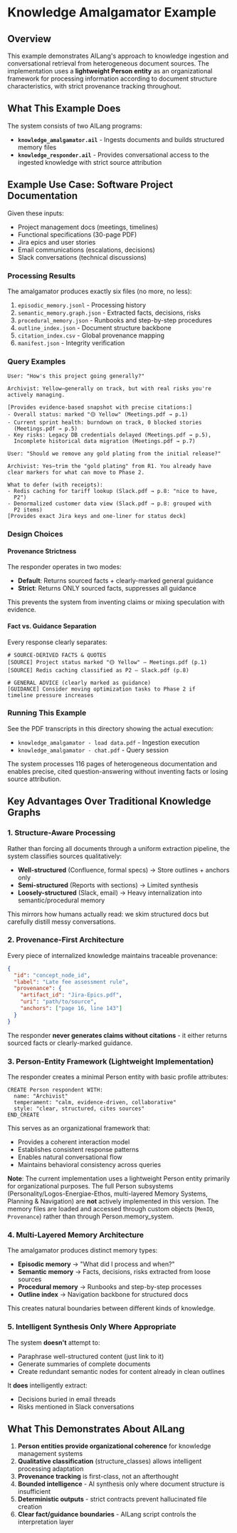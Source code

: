 # Knowledge Amalgamator Example

## Overview

This example demonstrates AILang's approach to knowledge ingestion and conversational retrieval from heterogeneous document sources. The implementation uses a **lightweight Person entity** as an organizational framework for processing information according to document structure characteristics, with strict provenance tracking throughout.

## What This Example Does

The system consists of two AILang programs:

* **`knowledge_amalgamator.ail`** - Ingests documents and builds structured memory files
* **`knowledge_responder.ail`** - Provides conversational access to the ingested knowledge with strict source attribution

## Example Use Case: Software Project Documentation

Given these inputs:
- Project management docs (meetings, timelines)
- Functional specifications (30-page PDF)
- Jira epics and user stories
- Email communications (escalations, decisions)
- Slack conversations (technical discussions)

### Processing Results

The amalgamator produces exactly six files (no more, no less):

1. `episodic_memory.jsonl` - Processing history
2. `semantic_memory.graph.json` - Extracted facts, decisions, risks
3. `procedural_memory.json` - Runbooks and step-by-step procedures
4. `outline_index.json` - Document structure backbone
5. `citation_index.csv` - Global provenance mapping
6. `manifest.json` - Integrity verification

### Query Examples

```
User: "How's this project going generally?"

Archivist: Yellow—generally on track, but with real risks you're 
actively managing.

[Provides evidence-based snapshot with precise citations:]
- Overall status: marked "🟡 Yellow" (Meetings.pdf → p.1)
- Current sprint health: burndown on track, 0 blocked stories 
  (Meetings.pdf → p.5)
- Key risks: Legacy DB credentials delayed (Meetings.pdf → p.5), 
  Incomplete historical data migration (Meetings.pdf → p.7)
```

```
User: "Should we remove any gold plating from the initial release?"

Archivist: Yes—trim the "gold plating" from R1. You already have 
clear markers for what can move to Phase 2.

What to defer (with receipts):
- Redis caching for tariff lookup (Slack.pdf → p.8: "nice to have, 
  P2")
- Denormalized customer data view (Slack.pdf → p.8: grouped with 
  P2 items)
[Provides exact Jira keys and one-liner for status deck]
```
### Design Choices

#### Provenance Strictness

The responder operates in two modes:

- **Default**: Returns sourced facts + clearly-marked general guidance
- **Strict**: Returns ONLY sourced facts, suppresses all guidance

This prevents the system from inventing claims or mixing speculation with evidence.

#### Fact vs. Guidance Separation

Every response clearly separates:

```
# SOURCE-DERIVED FACTS & QUOTES
[SOURCE] Project status marked "🟡 Yellow" — Meetings.pdf (p.1)
[SOURCE] Redis caching classified as P2 — Slack.pdf (p.8)

# GENERAL ADVICE (clearly marked as guidance)
[GUIDANCE] Consider moving optimization tasks to Phase 2 if 
timeline pressure increases
```

### Running This Example

See the PDF transcripts in this directory showing the actual execution:
- `knowledge_amalgamator - load data.pdf` - Ingestion execution
- `knowledge_amalgamator - chat.pdf` - Query session

The system processes 116 pages of heterogeneous documentation and enables precise, cited question-answering without inventing facts or losing source attribution.

## Key Advantages Over Traditional Knowledge Graphs

### 1. Structure-Aware Processing

Rather than forcing all documents through a uniform extraction pipeline, the system classifies sources qualitatively:

- **Well-structured** (Confluence, formal specs) → Store outlines + anchors only
- **Semi-structured** (Reports with sections) → Limited synthesis 
- **Loosely-structured** (Slack, email) → Heavy internalization into semantic/procedural memory

This mirrors how humans actually read: we skim structured docs but carefully distill messy conversations.

### 2. Provenance-First Architecture

Every piece of internalized knowledge maintains traceable provenance:

```json
{
  "id": "concept_node_id",
  "label": "Late fee assessment rule",
  "provenance": {
    "artifact_id": "Jira-Epics.pdf",
    "uri": "path/to/source",
    "anchors": ["page 16, line 143"]
  }
}
```

The responder **never generates claims without citations** - it either returns sourced facts or clearly-marked guidance.

### 3. Person-Entity Framework (Lightweight Implementation)

The responder creates a minimal Person entity with basic profile attributes:

```ailang
CREATE Person respondent WITH:
  name: "Archivist"
  temperament: "calm, evidence-driven, collaborative"
  style: "clear, structured, cites sources"
END_CREATE
```

This serves as an organizational framework that:
- Provides a coherent interaction model
- Establishes consistent response patterns
- Enables natural conversational flow
- Maintains behavioral consistency across queries

**Note**: The current implementation uses a lightweight Person entity primarily for organizational purposes. The full Person subsystems (Personality/Logos-Energiae-Ethos, multi-layered Memory Systems, Planning & Navigation) are **not** actively implemented in this version. The memory files are loaded and accessed through custom objects (`MemIO`, `Provenance`) rather than through Person.memory_system.

### 4. Multi-Layered Memory Architecture

The amalgamator produces distinct memory types:

- **Episodic memory** → "What did I process and when?"
- **Semantic memory** → Facts, decisions, risks extracted from loose sources
- **Procedural memory** → Runbooks and step-by-step processes
- **Outline index** → Navigation backbone for structured docs

This creates natural boundaries between different kinds of knowledge.

### 5. Intelligent Synthesis Only Where Appropriate

The system **doesn't** attempt to:
- Paraphrase well-structured content (just link to it)
- Generate summaries of complete documents
- Create redundant semantic nodes for content already in clean outlines

It **does** intelligently extract:
- Decisions buried in email threads
- Risks mentioned in Slack conversations

## What This Demonstrates About AILang

1. **Person entities provide organizational coherence** for knowledge management systems
2. **Qualitative classification** (structure_classes) allows intelligent processing adaptation
3. **Provenance tracking** is first-class, not an afterthought
4. **Bounded intelligence** - AI synthesis only where document structure is insufficient
5. **Deterministic outputs** - strict contracts prevent hallucinated file creation
6. **Clear fact/guidance boundaries** - AILang script controls the interpretation layer
